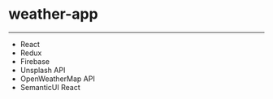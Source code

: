 # weather-app

---

- React
- Redux
- Firebase
- Unsplash API
- OpenWeatherMap API
- SemanticUI React